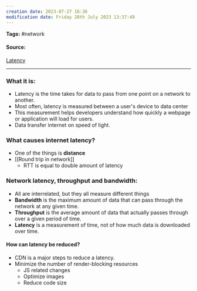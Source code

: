 ```yaml
---
creation date: 2023-07-27 16:36
modification date: Friday 28th July 2023 13:37:49
---
```


**Tags:** #network 

#### Source:
[Latency](https://www.cloudflare.com/learning/performance/glossary/what-is-latency/)

--------------------------------------

### What it is:

* Latency is the time takes for data to pass from one point on a network to another.
* Most often, latency is measured between a user's device to data center
* This measurement helps developers understand how quickly a webpage or application will load for users.
* Data transfer internet on speed of light.

### What causes internet latency?

* One of the things is **distance**
* [[Round trip in network]]
	* RTT is equal to double amount of latency

### Network latency, throughput and bandwidth:

* All are interrelated, but they all measure different things
* **Bandwidth** is the maximum amount of data that can pass through the network at any given time.
* **Throughput** is the average amount of data that actually passes through over a given period of time.
* **Latency** is a measurement of time, not of how much data is downloaded over time.

#### How can latency be reduced?

* CDN is a major steps to reduce a latency.
* Minimize the number of render-blocking resources
	* JS related changes
	* Optimize images
	* Reduce code size


